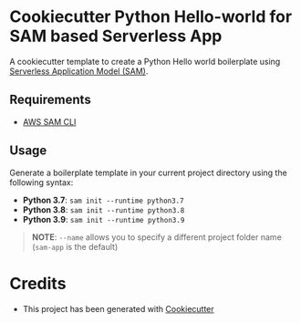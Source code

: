 # Cookiecutter Python Hello-world for SAM based Serverless App

A cookiecutter template to create a Python Hello world boilerplate using [Serverless Application Model (SAM)](https://github.com/awslabs/serverless-application-model).

## Requirements

* [AWS SAM CLI](https://github.com/awslabs/aws-sam-cli)

## Usage

Generate a boilerplate template in your current project directory using the following syntax:

* **Python 3.7**: `sam init --runtime python3.7`
* **Python 3.8**: `sam init --runtime python3.8`
* **Python 3.9**: `sam init --runtime python3.9`

> **NOTE**: ``--name`` allows you to specify a different project folder name (`sam-app` is the default)


# Credits

* This project has been generated with [Cookiecutter](https://github.com/audreyr/cookiecutter)
